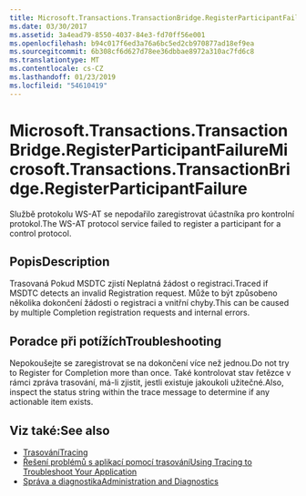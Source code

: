 ```yaml
---
title: Microsoft.Transactions.TransactionBridge.RegisterParticipantFailure
ms.date: 03/30/2017
ms.assetid: 3a4ead79-8550-4037-84e3-fd70ff56e001
ms.openlocfilehash: b94c017f6ed3a76a6bc5ed2cb970877ad18ef9ea
ms.sourcegitcommit: 6b308cf6d627d78ee36dbbae8972a310ac7fd6c8
ms.translationtype: MT
ms.contentlocale: cs-CZ
ms.lasthandoff: 01/23/2019
ms.locfileid: "54610419"
---
```

# <a name="microsofttransactionstransactionbridgeregisterparticipantfailure"></a><span data-ttu-id="34e4a-102">Microsoft.Transactions.TransactionBridge.RegisterParticipantFailure</span><span class="sxs-lookup"><span data-stu-id="34e4a-102">Microsoft.Transactions.TransactionBridge.RegisterParticipantFailure</span></span>
<span data-ttu-id="34e4a-103">Službě protokolu WS-AT se nepodařilo zaregistrovat účastníka pro kontrolní protokol.</span><span class="sxs-lookup"><span data-stu-id="34e4a-103">The WS-AT protocol service failed to register a participant for a control protocol.</span></span>  
  
## <a name="description"></a><span data-ttu-id="34e4a-104">Popis</span><span class="sxs-lookup"><span data-stu-id="34e4a-104">Description</span></span>  
 <span data-ttu-id="34e4a-105">Trasovaná Pokud MSDTC zjistí Neplatná žádost o registraci.</span><span class="sxs-lookup"><span data-stu-id="34e4a-105">Traced if MSDTC detects an invalid Registration request.</span></span> <span data-ttu-id="34e4a-106">Může to být způsobeno několika dokončení žádosti o registraci a vnitřní chyby.</span><span class="sxs-lookup"><span data-stu-id="34e4a-106">This can be caused by  multiple Completion registration requests and internal errors.</span></span>  
  
## <a name="troubleshooting"></a><span data-ttu-id="34e4a-107">Poradce při potížích</span><span class="sxs-lookup"><span data-stu-id="34e4a-107">Troubleshooting</span></span>  
 <span data-ttu-id="34e4a-108">Nepokoušejte se zaregistrovat se na dokončení více než jednou.</span><span class="sxs-lookup"><span data-stu-id="34e4a-108">Do not try to Register for Completion more than once.</span></span>  <span data-ttu-id="34e4a-109">Také kontrolovat stav řetězce v rámci zpráva trasování, má-li zjistit, jestli existuje jakoukoli užitečné.</span><span class="sxs-lookup"><span data-stu-id="34e4a-109">Also, inspect the status string within the trace message to determine if any actionable item exists.</span></span>  
  
## <a name="see-also"></a><span data-ttu-id="34e4a-110">Viz také:</span><span class="sxs-lookup"><span data-stu-id="34e4a-110">See also</span></span>
- [<span data-ttu-id="34e4a-111">Trasování</span><span class="sxs-lookup"><span data-stu-id="34e4a-111">Tracing</span></span>](../../../../../docs/framework/wcf/diagnostics/tracing/index.md)
- [<span data-ttu-id="34e4a-112">Řešení problémů s aplikací pomocí trasování</span><span class="sxs-lookup"><span data-stu-id="34e4a-112">Using Tracing to Troubleshoot Your Application</span></span>](../../../../../docs/framework/wcf/diagnostics/tracing/using-tracing-to-troubleshoot-your-application.md)
- [<span data-ttu-id="34e4a-113">Správa a diagnostika</span><span class="sxs-lookup"><span data-stu-id="34e4a-113">Administration and Diagnostics</span></span>](../../../../../docs/framework/wcf/diagnostics/index.md)

